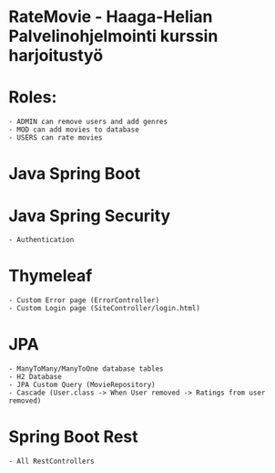 # RateMovie - Haaga-Helian Palvelinohjelmointi kurssin harjoitustyö
# 
# Roles:
 	- ADMIN can remove users and add genres
 	- MOD can add movies to database
 	- USERS can rate movies
 
# Java Spring Boot
 
# Java Spring Security
	- Authentication
 
# Thymeleaf
	- Custom Error page (ErrorController)
	- Custom Login page (SiteController/login.html)
 
# JPA
	- ManyToMany/ManyToOne database tables
	- H2 Database
	- JPA Custom Query (MovieRepository)
	- Cascade (User.class -> When User removed -> Ratings from user removed) 
 
# Spring Boot Rest
 	- All RestControllers